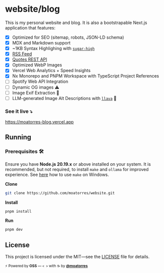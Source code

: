 # website/blog

This is my personal website and blog. It is also a bootstrapable Next.js application that features:

- [x] Optimized for SEO (sitemap, robots, JSON-LD schema)
- [x] MDX and Markdown support
- [x] ~1KB Syntax Highlighing with [`sugar-high`](https://www.npmjs.com/package/sugar-high)
- [x] [RSS Feed](https://moatorres-blog.vercel.app/rss)
- [x] [Quotes REST API](https://moatorres-blog.vercel.app/api/quotes)
- [x] Optimized WebP Images
- [x] Vercel Web Analytics + Speed Insights
- [x] Nx Monorepo and PNPM Workspace with TypeScript Project References
- [ ] Spotify Web API Integration
- [ ] Dynamic OG images ⚠️
- [ ] Image Exif Extraction 🚧
- [ ] LLM-generated Image Alt Descriptions with [`llava`](https://ollama.com/library/llava) 🚧

### See it live ⤵️

https://moatorres-blog.vercel.app

## Running

### Prerequisites 🛠️

Ensure you have **Node.js 20.19.x** or above installed on your system. It is recommended, but not required, to install `make` and `ollama` for improved experience. See [here](https://stackoverflow.com/questions/32127524/how-to-install-and-use-make-in-windows) how to use `make` on Windows.

**Clone**

```sh
git clone https://github.com/moatorres/website.git
```

**Install**

```sh
pnpm install
```

**Run**

```sh
pnpm dev
```

## License

This project is licensed under the MIT—see the [LICENSE](https://github.com/moatorres/website/blob/main/LICENSE) file for details.

<sub>⚡️ Powered by **OSS** — `< >` with ☕️ by [**@moatorres**](https://github.com/moatorres)</sub>
